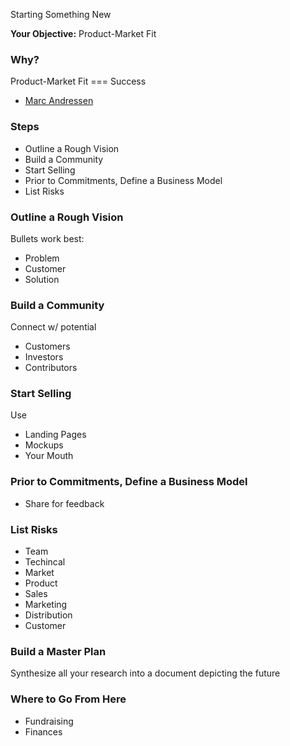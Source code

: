 Starting Something New 

**Your Objective:** Product-Market Fit

### Why?
Product-Market Fit === Success
- [Marc Andressen](https://pmarchive.com/guide_to_startups_part4.html)

### Steps
- Outline a Rough Vision
- Build a Community
- Start Selling
- Prior to Commitments, Define a Business Model
- List Risks

### Outline a Rough Vision
Bullets work best:
- Problem
- Customer
- Solution

### Build a Community
Connect w/ potential
- Customers
- Investors
- Contributors

### Start Selling
Use
- Landing Pages
- Mockups
- Your Mouth

### Prior to Commitments, Define a Business Model
- Share for feedback

### List Risks
- Team
- Techincal
- Market
- Product
- Sales
- Marketing
- Distribution
- Customer

### Build a Master Plan
Synthesize all your research into a document depicting the future

### Where to Go From Here
- Fundraising
- Finances

